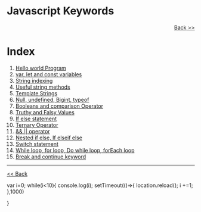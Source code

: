 # Javascript Keywords

<div dir="rtl">
  <a href="https://github.com/Axhutoxh/javascript"><< Back</a>
</div>

# Index

1. [Hello world Program](#javascript?)
2. [var, let and const variables](#)
3. [String indexing](#)
4. [Useful string methods](#)
5. [Template Strings](#)
6. [Null, undefined, Bigint, typeof](#)
7. [Booleans and comparison Operator](#)
8. [Truthy and Falsy Values](#)
9. [If else statement](#)
10. [Ternary Operator](#)
11. [&& || operator](#)
12. [Nested if else, If elseif else](#)
13. [Switch statement](#)
14. [While loop, for loop, Do while loop, forEach loop](#)
15. [Break and continue keyword](#)

<hr />
  <a href="https://github.com/Axhutoxh/javascript"><< Back</a>

var i=0;
while(i<10){
console.log(i);
setTimeout(()=>{
location.reload();
i +=1;
},1000)

}
